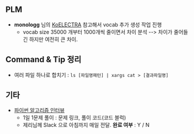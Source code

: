 ## PLM

- **monologg** 님의 [KoELECTRA](https://github.com/monologg/KoELECTRA) 참고해서 vocab 추가 생성 작업 진행
  - vocab size 35000 개부터 1000개씩 줄이면서 차이 분석 --> 차이가 줄어들긴 하지만 여전히 큰 차이.





## Command & Tip 정리

- 여러 파일 하나로 합치기 : `ls [파일명패턴] | xargs cat > [결과파일명]`




## 기타

- [파이썬 알고리즘 인터뷰](https://github.com/onlybooks/algorithm-interview)
  - 1일 1문제 풀이 : 문제 링크, 풀이 코드(코드 블럭)
  - 제리님께 Slack 으로 아침까지 매일 전달. **완료 여부** : Y / N
